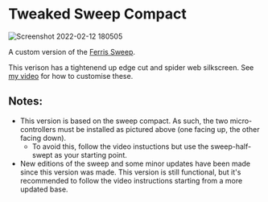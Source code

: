 # Tweaked Sweep Compact

![Screenshot 2022-02-12 180505](https://user-images.githubusercontent.com/27895007/153721097-bd672043-a2b1-445c-9fe2-a1f0b4dc29a5.jpg)

A custom version of the [Ferris Sweep](https://github.com/davidphilipbarr/Sweep).

This verison has a tightenend up edge cut and spider web silkscreen. See [my video](https://youtu.be/JqpBKuEVinw) for how to customise these.

## Notes:

+ This version is based on the sweep compact. As such, the two micro-controllers must be installed as pictured above (one facing up, the other facing down).
    - To avoid this, follow the video instuctions but use the sweep-half-swept as your starting point.
+ New editions of the sweep and some minor updates have been made since this version was made. This version is still functional, but it's recommended to follow the video instructions starting from a more updated base.
